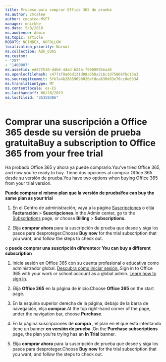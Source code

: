 ```yaml
---
title: Proceso para comprar Office 365 de prueba
ms.author: cmcatee
author: cmcatee-MSFT
manager: mnirkhe
ms.date: 5/8/2018
ms.audience: Admin
ms.topic: article
ROBOTS: NOINDEX, NOFOLLOW
localization_priority: Normal
ms.collection: Adm_O365
ms.custom:
- "257"
- "1400007"
ms.assetid: ed072510-d4b6-44ad-b24a-f99b9892eaa8
ms.openlocfilehash: c4771f8a66d131d08a558a216c1d75869fbc13a3
ms.sourcegitcommit: 5fb7a4b28859690020efdea630d03e70cc0e6334
ms.translationtype: MT
ms.contentlocale: es-ES
ms.lasthandoff: 06/28/2019
ms.locfileid: "35359386"
---
```

# <a name="buy-a-subscription-to-office-365-from-your-free-trial"></a><span data-ttu-id="4a822-102">Comprar una suscripción a Office 365 desde su versión de prueba gratuita</span><span class="sxs-lookup"><span data-stu-id="4a822-102">Buy a subscription to Office 365 from your free trial</span></span>

<span data-ttu-id="4a822-103">Ha probado Office 365 y ahora ya puede comprarlo.</span><span class="sxs-lookup"><span data-stu-id="4a822-103">You've tried Office 365, and now you're ready to buy.</span></span> <span data-ttu-id="4a822-104">Tiene dos opciones al comprar Office 365 desde su versión de prueba.</span><span class="sxs-lookup"><span data-stu-id="4a822-104">You have two options when buying Office 365 from your trial version.</span></span>
  
 <span data-ttu-id="4a822-105">**Puede comprar el mismo plan que la versión de prueba**</span><span class="sxs-lookup"><span data-stu-id="4a822-105">**You can buy the same plan as your trial**</span></span>
  
1. <span data-ttu-id="4a822-106">En el Centro de administración, vaya a la página [Suscripciones](https://go.microsoft.com/fwlink/p/?linkid=842054) o elija **Facturación** \> **Suscripciones**.</span><span class="sxs-lookup"><span data-stu-id="4a822-106">In the Admin center, go to the [Subscriptions](https://go.microsoft.com/fwlink/p/?linkid=842054) page, or choose **Billing** \> **Subscriptions**.</span></span>

2. <span data-ttu-id="4a822-107">Elija **comprar ahora** para la suscripción de prueba que desee y siga los pasos para desproteger.</span><span class="sxs-lookup"><span data-stu-id="4a822-107">Choose **Buy now** for the trial subscription that you want, and follow the steps to check out.</span></span>

<span data-ttu-id="4a822-108">o **puede comprar una suscripción diferente**</span><span class="sxs-lookup"><span data-stu-id="4a822-108">or **You can buy a different subscription**</span></span>
  
1. <span data-ttu-id="4a822-109">Inicie sesión en Office 365 con su cuenta profesional o educativa como administrador global. [Descubra cómo iniciar sesión.](https://support.office.com/article/e9eb7d51-5430-4929-91ab-6157c5a050b4).</span><span class="sxs-lookup"><span data-stu-id="4a822-109">Sign in to Office 365 with your work or school account as a global admin. [Learn how to sign in](https://support.office.com/article/e9eb7d51-5430-4929-91ab-6157c5a050b4).</span></span>

2. <span data-ttu-id="4a822-110">Elija **Office 365** en la página de inicio.</span><span class="sxs-lookup"><span data-stu-id="4a822-110">Choose **Office 365** on the start page.</span></span>

3. <span data-ttu-id="4a822-111">En la esquina superior derecha de la página, debajo de la barra de navegación, elija **comprar**.</span><span class="sxs-lookup"><span data-stu-id="4a822-111">At the top right-hand corner of the page, under the navigation bar, choose **Purchase**.</span></span>

4. <span data-ttu-id="4a822-112">En la página suscripciones de **compra** , el plan en el que está intentando tiene un banner **en versión de prueba** .</span><span class="sxs-lookup"><span data-stu-id="4a822-112">On the **Purchase subscriptions** page, the plan you're trying has an **In Trial** banner.</span></span>

5. <span data-ttu-id="4a822-113">Elija **comprar ahora** para la suscripción de prueba que desee y siga los pasos para desproteger.</span><span class="sxs-lookup"><span data-stu-id="4a822-113">Choose **Buy now** for the trial subscription that you want, and follow the steps to check out.</span></span>
